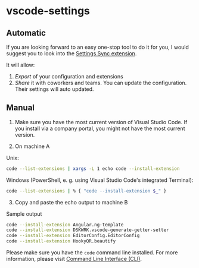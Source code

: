 # vscode-settings

## Automatic

If you are looking forward to an easy one-stop tool to do it for you, I would suggest you to look into the [Settings Sync extension](https://marketplace.visualstudio.com/items?itemName=Shan.code-settings-sync).

It will allow:

1) *Export* of your configuration and extensions
2) *Share* it with coworkers and teams. You can update the configuration. Their settings will auto updated.

## Manual

1) Make sure you have the most current version of Visual Studio Code. If you install via a company portal, you might not have the most current version.

2) On machine A

 Unix:
  
```bash
code --list-extensions | xargs -L 1 echo code --install-extension
```

 Windows (PowerShell, e. g. using Visual Studio Code's integrated Terminal):

```bash
code --list-extensions | % { "code --install-extension $_" }
```

3) Copy and paste the echo output to machine B

Sample output

```bash
code --install-extension Angular.ng-template
code --install-extension DSKWRK.vscode-generate-getter-setter
code --install-extension EditorConfig.EditorConfig
code --install-extension HookyQR.beautify
```

Please make sure you have the `code` command line installed. For more information, please visit [Command Line Interface (CLI)](https://code.visualstudio.com/docs/editor/command-line).
